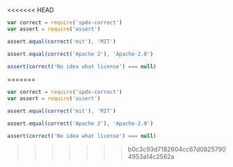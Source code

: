 <<<<<<< HEAD
```javascript
var correct = require('spdx-correct')
var assert = require('assert')

assert.equal(correct('mit'), 'MIT')

assert.equal(correct('Apache 2'), 'Apache-2.0')

assert(correct('No idea what license') === null)
```
=======
```javascript
var correct = require('spdx-correct')
var assert = require('assert')

assert.equal(correct('mit'), 'MIT')

assert.equal(correct('Apache 2'), 'Apache-2.0')

assert(correct('No idea what license') === null)
```
>>>>>>> b0c3c93d7182604cc67d08257904953a14c2562a
